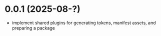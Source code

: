# 0.0.1 (2025-08-?)
- implement shared plugins for generating tokens, manifest assets, and preparing a package